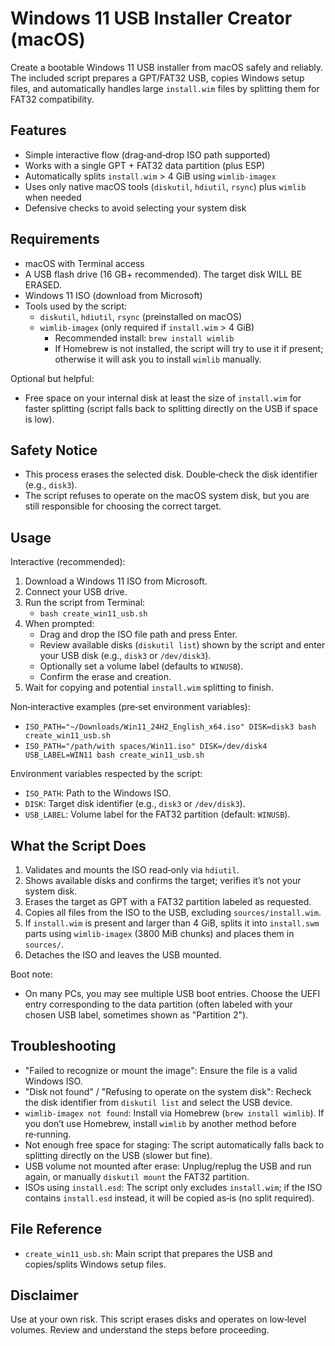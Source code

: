 # Windows 11 USB Installer Creator (macOS)

Create a bootable Windows 11 USB installer from macOS safely and reliably. The included script prepares a GPT/FAT32 USB, copies Windows setup files, and automatically handles large `install.wim` files by splitting them for FAT32 compatibility.

## Features
- Simple interactive flow (drag‑and‑drop ISO path supported)
- Works with a single GPT + FAT32 data partition (plus ESP)
- Automatically splits `install.wim` > 4 GiB using `wimlib-imagex`
- Uses only native macOS tools (`diskutil`, `hdiutil`, `rsync`) plus `wimlib` when needed
- Defensive checks to avoid selecting your system disk

## Requirements
- macOS with Terminal access
- A USB flash drive (16 GB+ recommended). The target disk WILL BE ERASED.
- Windows 11 ISO (download from Microsoft)
- Tools used by the script:
  - `diskutil`, `hdiutil`, `rsync` (preinstalled on macOS)
  - `wimlib-imagex` (only required if `install.wim` > 4 GiB)
    - Recommended install: `brew install wimlib`
    - If Homebrew is not installed, the script will try to use it if present; otherwise it will ask you to install `wimlib` manually.

Optional but helpful:
- Free space on your internal disk at least the size of `install.wim` for faster splitting (script falls back to splitting directly on the USB if space is low).

## Safety Notice
- This process erases the selected disk. Double‑check the disk identifier (e.g., `disk3`).
- The script refuses to operate on the macOS system disk, but you are still responsible for choosing the correct target.

## Usage

Interactive (recommended):
1. Download a Windows 11 ISO from Microsoft.
2. Connect your USB drive.
3. Run the script from Terminal:
   - `bash create_win11_usb.sh`
4. When prompted:
   - Drag and drop the ISO file path and press Enter.
   - Review available disks (`diskutil list`) shown by the script and enter your USB disk (e.g., `disk3` or `/dev/disk3`).
   - Optionally set a volume label (defaults to `WINUSB`).
   - Confirm the erase and creation.
5. Wait for copying and potential `install.wim` splitting to finish.

Non‑interactive examples (pre‑set environment variables):
- `ISO_PATH="~/Downloads/Win11_24H2_English_x64.iso" DISK=disk3 bash create_win11_usb.sh`
- `ISO_PATH="/path/with spaces/Win11.iso" DISK=/dev/disk4 USB_LABEL=WIN11 bash create_win11_usb.sh`

Environment variables respected by the script:
- `ISO_PATH`: Path to the Windows ISO.
- `DISK`: Target disk identifier (e.g., `disk3` or `/dev/disk3`).
- `USB_LABEL`: Volume label for the FAT32 partition (default: `WINUSB`).

## What the Script Does
1. Validates and mounts the ISO read‑only via `hdiutil`.
2. Shows available disks and confirms the target; verifies it’s not your system disk.
3. Erases the target as GPT with a FAT32 partition labeled as requested.
4. Copies all files from the ISO to the USB, excluding `sources/install.wim`.
5. If `install.wim` is present and larger than 4 GiB, splits it into `install.swm` parts using `wimlib-imagex` (3800 MiB chunks) and places them in `sources/`.
6. Detaches the ISO and leaves the USB mounted.

Boot note:
- On many PCs, you may see multiple USB boot entries. Choose the UEFI entry corresponding to the data partition (often labeled with your chosen USB label, sometimes shown as "Partition 2").

## Troubleshooting
- "Failed to recognize or mount the image": Ensure the file is a valid Windows ISO.
- "Disk not found" / "Refusing to operate on the system disk": Recheck the disk identifier from `diskutil list` and select the USB device.
- `wimlib-imagex not found`: Install via Homebrew (`brew install wimlib`). If you don’t use Homebrew, install `wimlib` by another method before re‑running.
- Not enough free space for staging: The script automatically falls back to splitting directly on the USB (slower but fine).
- USB volume not mounted after erase: Unplug/replug the USB and run again, or manually `diskutil mount` the FAT32 partition.
- ISOs using `install.esd`: The script only excludes `install.wim`; if the ISO contains `install.esd` instead, it will be copied as‑is (no split required).

## File Reference
- `create_win11_usb.sh`: Main script that prepares the USB and copies/splits Windows setup files.

## Disclaimer
Use at your own risk. This script erases disks and operates on low‑level volumes. Review and understand the steps before proceeding.

